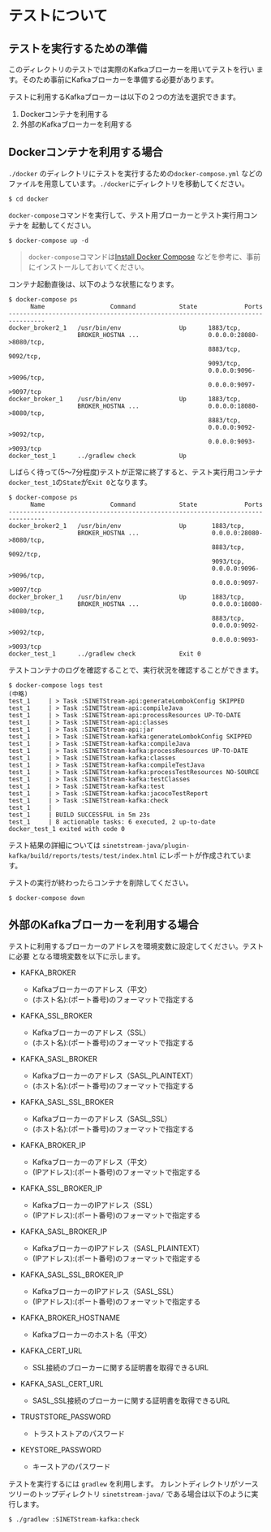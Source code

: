 # テストについて

## テストを実行するための準備

このディレクトリのテストでは実際のKafkaブローカーを用いてテストを行い
ます。そのため事前にKafkaブローカーを準備する必要があります。

テストに利用するKafkaブローカーは以下の２つの方法を選択できます。

1. Dockerコンテナを利用する
1. 外部のKafkaブローカーを利用する

## Dockerコンテナを利用する場合

`./docker` のディレクトリにテストを実行するための`docker-compose.yml`
などのファイルを用意しています。`./docker`にディレクトリを移動してください。

```
$ cd docker
```

`docker-compose`コマンドを実行して、テスト用ブローカーとテスト実行用コンテナを
起動してください。

```
$ docker-compose up -d
```

> `docker-compose`コマンドは[Install Docker Compose](https://docs.docker.com/compose/install/) などを参考に、事前にインストールしておいてください。

コンテナ起動直後は、以下のような状態になります。


```
$ docker-compose ps
      Name                  Command            State             Ports
--------------------------------------------------------------------------------
docker_broker2_1   /usr/bin/env                Up      1883/tcp,
                   BROKER_HOSTNA ...                   0.0.0.0:28080->8080/tcp,
                                                       8883/tcp, 9092/tcp,
                                                       9093/tcp,
                                                       0.0.0.0:9096->9096/tcp,
                                                       0.0.0.0:9097->9097/tcp
docker_broker_1    /usr/bin/env                Up      1883/tcp,
                   BROKER_HOSTNA ...                   0.0.0.0:18080->8080/tcp,
                                                       8883/tcp,
                                                       0.0.0.0:9092->9092/tcp,
                                                       0.0.0.0:9093->9093/tcp
docker_test_1      ../gradlew check            Up
```

しばらく待って(5～7分程度)テストが正常に終了すると、テスト実行用コンテナ
`docker_test_1`の`State`が`Exit 0`となります。

```
$ docker-compose ps
      Name                  Command            State             Ports
--------------------------------------------------------------------------------
docker_broker2_1   /usr/bin/env                Up       1883/tcp,
                   BROKER_HOSTNA ...                    0.0.0.0:28080->8080/tcp,
                                                        8883/tcp, 9092/tcp,
                                                        9093/tcp,
                                                        0.0.0.0:9096->9096/tcp,
                                                        0.0.0.0:9097->9097/tcp
docker_broker_1    /usr/bin/env                Up       1883/tcp,
                   BROKER_HOSTNA ...                    0.0.0.0:18080->8080/tcp,
                                                        8883/tcp,
                                                        0.0.0.0:9092->9092/tcp,
                                                        0.0.0.0:9093->9093/tcp
docker_test_1      ../gradlew check            Exit 0
```

テストコンテナのログを確認することで、実行状況を確認することができます。

```
$ docker-compose logs test
(中略)
test_1     | > Task :SINETStream-api:generateLombokConfig SKIPPED
test_1     | > Task :SINETStream-api:compileJava
test_1     | > Task :SINETStream-api:processResources UP-TO-DATE
test_1     | > Task :SINETStream-api:classes
test_1     | > Task :SINETStream-api:jar
test_1     | > Task :SINETStream-kafka:generateLombokConfig SKIPPED
test_1     | > Task :SINETStream-kafka:compileJava
test_1     | > Task :SINETStream-kafka:processResources UP-TO-DATE
test_1     | > Task :SINETStream-kafka:classes
test_1     | > Task :SINETStream-kafka:compileTestJava
test_1     | > Task :SINETStream-kafka:processTestResources NO-SOURCE
test_1     | > Task :SINETStream-kafka:testClasses
test_1     | > Task :SINETStream-kafka:test
test_1     | > Task :SINETStream-kafka:jacocoTestReport
test_1     | > Task :SINETStream-kafka:check
test_1     |
test_1     | BUILD SUCCESSFUL in 5m 23s
test_1     | 8 actionable tasks: 6 executed, 2 up-to-date
docker_test_1 exited with code 0
```

テスト結果の詳細については `sinetstream-java/plugin-kafka/build/reports/tests/test/index.html` 
にレポートが作成されています。

テストの実行が終わったらコンテナを削除してください。

```
$ docker-compose down
```

## 外部のKafkaブローカーを利用する場合

テストに利用するブローカーのアドレスを環境変数に設定してください。テストに必要
となる環境変数を以下に示します。

* KAFKA_BROKER
    * Kafkaブローカーのアドレス（平文）
    * (ホスト名):(ポート番号)のフォーマットで指定する
* KAFKA_SSL_BROKER
    * Kafkaブローカーのアドレス（SSL）
    * (ホスト名):(ポート番号)のフォーマットで指定する
* KAFKA_SASL_BROKER
    * Kafkaブローカーのアドレス（SASL_PLAINTEXT）
    * (ホスト名):(ポート番号)のフォーマットで指定する
* KAFKA_SASL_SSL_BROKER
    * Kafkaブローカーのアドレス（SASL_SSL）
    * (ホスト名):(ポート番号)のフォーマットで指定する
* KAFKA_BROKER_IP
    * Kafkaブローカーのアドレス（平文）
    * (IPアドレス):(ポート番号)のフォーマットで指定する
* KAFKA_SSL_BROKER_IP
    * KafkaブローカーのIPアドレス（SSL）
    * (IPアドレス):(ポート番号)のフォーマットで指定する
* KAFKA_SASL_BROKER_IP
    * KafkaブローカーのIPアドレス（SASL_PLAINTEXT）
    * (IPアドレス):(ポート番号)のフォーマットで指定する
* KAFKA_SASL_SSL_BROKER_IP
    * KafkaブローカーのIPアドレス（SASL_SSL）
    * (IPアドレス):(ポート番号)のフォーマットで指定する
* KAFKA_BROKER_HOSTNAME
    * Kafkaブローカーのホスト名（平文）
    
* KAFKA_CERT_URL
    * SSL接続のブローカーに関する証明書を取得できるURL
* KAFKA_SASL_CERT_URL
    * SASL_SSL接続のブローカーに関する証明書を取得できるURL
* TRUSTSTORE_PASSWORD
    * トラストストアのパスワード
* KEYSTORE_PASSWORD
    * キーストアのパスワード
    
テストを実行するには `gradlew` を利用します。
カレントディレクトリがソースツリーのトップディレクトリ
 `sinetstream-java/` である場合は以下のように実行します。

```
$ ./gradlew :SINETStream-kafka:check
```

